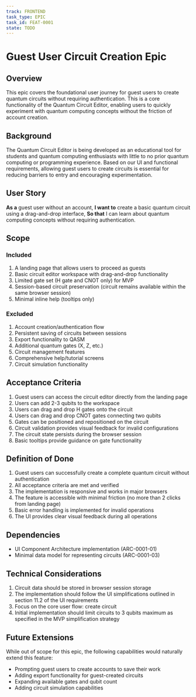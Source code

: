 ```yaml
---
track: FRONTEND
task_type: EPIC
task_id: FEAT-0001
state: TODO
---
```

# Guest User Circuit Creation Epic

## Overview

This epic covers the foundational user journey for guest users to create quantum circuits without requiring authentication. This is a core functionality of the Quantum Circuit Editor, enabling users to quickly experiment with quantum computing concepts without the friction of account creation.

## Background

The Quantum Circuit Editor is being developed as an educational tool for students and quantum computing enthusiasts with little to no prior quantum computing or programming experience. Based on our UI and functional requirements, allowing guest users to create circuits is essential for reducing barriers to entry and encouraging experimentation.

## User Story

**As a** guest user without an account,
**I want to** create a basic quantum circuit using a drag-and-drop interface,
**So that** I can learn about quantum computing concepts without requiring authentication.

## Scope

### Included

1. A landing page that allows users to proceed as guests
2. Basic circuit editor workspace with drag-and-drop functionality
3. Limited gate set (H gate and CNOT only) for MVP
4. Session-based circuit preservation (circuit remains available within the same browser session)
5. Minimal inline help (tooltips only)

### Excluded

1. Account creation/authentication flow
2. Persistent saving of circuits between sessions
3. Export functionality to QASM
4. Additional quantum gates (X, Z, etc.)
5. Circuit management features
6. Comprehensive help/tutorial screens
7. Circuit simulation functionality

## Acceptance Criteria

1. Guest users can access the circuit editor directly from the landing page
2. Users can add 2-3 qubits to the workspace
3. Users can drag and drop H gates onto the circuit
4. Users can drag and drop CNOT gates connecting two qubits
5. Gates can be positioned and repositioned on the circuit
6. Circuit validation provides visual feedback for invalid configurations
7. The circuit state persists during the browser session
8. Basic tooltips provide guidance on gate functionality

## Definition of Done

1. Guest users can successfully create a complete quantum circuit without authentication
2. All acceptance criteria are met and verified
3. The implementation is responsive and works in major browsers
4. The feature is accessible with minimal friction (no more than 2 clicks from landing page)
5. Basic error handling is implemented for invalid operations
6. The UI provides clear visual feedback during all operations

## Dependencies

- UI Component Architecture implementation (ARC-0001-01)
- Minimal data model for representing circuits (ARC-0001-03)

## Technical Considerations

1. Circuit data should be stored in browser session storage
2. The implementation should follow the UI simplifications outlined in section 11.2 of the UI requirements
3. Focus on the core user flow: create circuit
4. Initial implementation should limit circuits to 3 qubits maximum as specified in the MVP simplification strategy

## Future Extensions

While out of scope for this epic, the following capabilities would naturally extend this feature:
- Prompting guest users to create accounts to save their work
- Adding export functionality for guest-created circuits
- Expanding available gates and qubit count
- Adding circuit simulation capabilities

